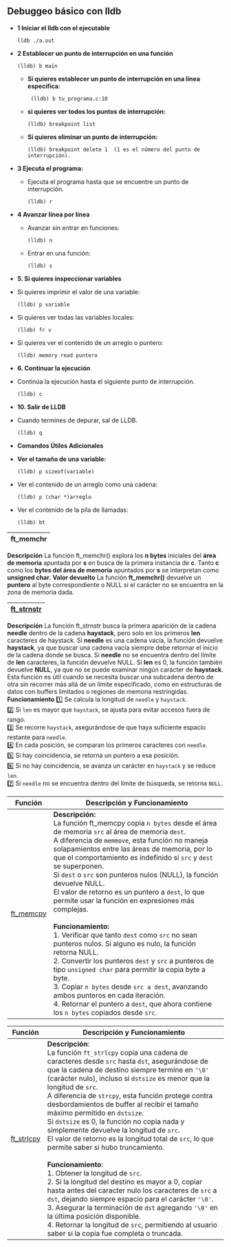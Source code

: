 ## Debuggeo básico con lldb

* **1 Iniciar el lldb con el ejecutable**

      lldb ./a.out
* **2 Establecer un punto de interrupción en una función**

      (lldb) b main
  - **Si quieres establecer un punto de interrupción en una línea específica:**

         (lldb) b tu_programa.c:10 
  - **si quieres ver todos los puntos de interrupción:**
  
        (lldb) breakpoint list
  - **Si quieres eliminar un punto de interrupción:**

        (lldb) breakpoint delete 1  (1 es el número del punto de interrupción).

* **3 Ejecuta el programa:**
  - Ejecuta el programa hasta que se encuentre un punto de interrupción.

        (lldb) r

* **4 Avanzar línea por línea**
  - Avanzar sin entrar en funciones:
  
        (lldb) n
  - Entrar en una función:
  
        (lldb) s

* **5. Si quieres inspeccionar variables**
- Si quieres imprimir el valor de una variable:

      (lldb) p variable
- Si quieres ver todas las variables locales:

      (lldb) fr v
- Si quieres ver el contenido de un arreglo o puntero:

      (lldb) memory read puntero
* **6. Continuar la ejecución**
- Continúa la ejecución hasta el siguiente punto de interrupción.

      (lldb) c

* **10. Salir de LLDB**
- Cuando termines de depurar, sal de LLDB.

      (lldb) q

* **Comandos Útiles Adicionales**
- **Ver el tamaño de una variable:**

      (lldb) p sizeof(variable)

- Ver el contenido de un arreglo como una cadena:

      (lldb) p (char *)arreglo

- Ver el contenido de la pila de llamadas:

      (lldb) bt

| ft_memchr |
|--------|
**Descripción**
La función ft_memchr() explora los **n bytes** iniciales del **área de memoria** apuntada por **s** en busca de la primera instancia de **c**. 
Tanto **c** como los **bytes del área de memoria** apuntados por **s** se interpretan como **unsigned char.**
**Valor devuelto**
La función **ft_memchr()** devuelve un **puntero** al byte correspondiente o NULL si el carácter no se encuentra en la zona de memoria dada.

| [ft_strnstr](https://github.com/PajaritoCantor/Libft/blob/main/ft_strnstr.c) |
|--------|
**Descripción** La función ft_strnstr busca la primera aparición de la cadena **needle** dentro de la cadena **haystack**, pero solo en los primeros **len** caracteres de haystack.
Si **needle** es una cadena vacía, la función devuelve **haystack**, ya que buscar una cadena vacía siempre debe retornar el inicio de la cadena donde se busca.
Si **needle** no se encuentra dentro del límite de **len** caracteres, la función devuelve NULL.
Si **len** es 0, la función también devuelve **NULL**, ya que no se puede examinar ningún carácter de **haystack**.
Esta función es útil cuando se necesita buscar una subcadena dentro de otra sin recorrer más allá de un límite especificado, como en estructuras de datos con buffers limitados o regiones de memoria restringidas.
**Funcionamiento**
1️⃣ Se calcula la longitud de `needle` y `haystack`.  
2️⃣ Si `len` es mayor que `haystack`, se ajusta para evitar accesos fuera de rango.  
3️⃣ Se recorre `haystack`, asegurándose de que haya suficiente espacio restante para `needle`.  
4️⃣ En cada posición, se comparan los primeros caracteres con `needle`.  
5️⃣ Si hay coincidencia, se retorna un puntero a esa posición.  
6️⃣ Si no hay coincidencia, se avanza un carácter en `haystack` y se reduce `len`.  
7️⃣ Si `needle` no se encuentra dentro del límite de búsqueda, se retorna `NULL`.  


| **Función** | **Descripción y Funcionamiento** |
|-------------|-----------------------------------|
| [ft_memcpy](https://github.com/PajaritoCantor/Libft/blob/main/ft_memcpy.c) | **Descripción:** <br> La función ft_memcpy copia `n bytes` desde el área de memoria `src` al área de memoria `dest`. <br> A diferencia de `memmove`, esta función no maneja solapamientos entre las áreas de memoria, por lo que el comportamiento es indefinido si `src` y `dest` se superponen. <br> Si `dest` o `src` son punteros nulos (NULL), la función devuelve NULL. <br> El valor de retorno es un puntero a `dest`, lo que permite usar la función en expresiones más complejas. <br> <br> **Funcionamiento:** <br>1. Verificar que tanto `dest` como `src` no sean punteros nulos. Si alguno es nulo, la función retorna NULL. <br> 2. Convertir los punteros `dest` y `src` a punteros de tipo `unsigned char` para permitir la copia byte a byte. <br> 3. Copiar `n bytes` desde `src a dest`, avanzando ambos punteros en cada iteración. <br> 4. Retornar el puntero a `dest`, que ahora contiene los `n bytes` copiados desde `src`.


| **Función** | **Descripción y Funcionamiento** |
|-------------|-----------------------------------|
| [ft_strlcpy](https://github.com/PajaritoCantor/Libft/blob/main/ft_strlcpy.c) | **Descripción**: <br> La función `ft_strlcpy` copia una cadena de caracteres desde `src` hasta `dst`, asegurándose de que la cadena de destino siempre termine en `'\0'` (carácter nulo), incluso si `dstsize` es menor que la longitud de `src`. <br> A diferencia de `strcpy`, esta función protege contra desbordamientos de buffer al recibir el tamaño máximo permitido en `dstsize`. <br>  Si `dstsize` es 0, la función no copia nada y simplemente devuelve la longitud de `src`. <br> El valor de retorno es la longitud total de `src`, lo que permite saber si hubo truncamiento. <br> <br>**Funcionamiento**: <br> 1. Obtener la longitud de `src`. <br> 2. Si la longitud del destino es mayor a 0, copiar hasta antes del caracter nulo los caracteres de `src` a `dst`, dejando siempre espacio para el carácter `'\0'`. <br> 3. Asegurar la terminación de `dst` agregando `'\0'` en la última posición disponible. <br> 4. Retornar la longitud de `src`, permitiendo al usuario saber si la copia fue completa o truncada. |





